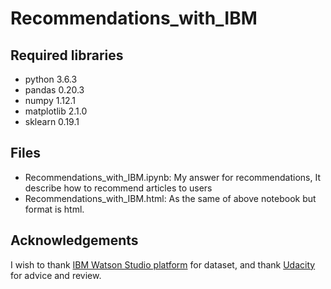 # Recommendations_with_IBM

## Required libraries

- python 3.6.3
- pandas 0.20.3
- numpy 1.12.1
- matplotlib 2.1.0
- sklearn 0.19.1

## Files

- Recommendations_with_IBM.ipynb: My answer for recommendations, It describe how to recommend articles to users
- Recommendations_with_IBM.html: As the same of above notebook but format is html.

## Acknowledgements

I wish to thank [IBM Watson Studio platform](https://dataplatform.cloud.ibm.com/) for dataset, and thank [Udacity](https://www.udacity.com/) for advice and review.
